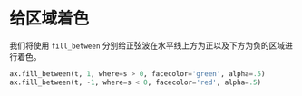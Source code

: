 # 给区域着色

我们将使用 `fill_between` 分别给正弦波在水平线上方为正以及下方为负的区域进行着色。

```python
ax.fill_between(t, 1, where=s > 0, facecolor='green', alpha=.5)
ax.fill_between(t, -1, where=s < 0, facecolor='red', alpha=.5)
```
